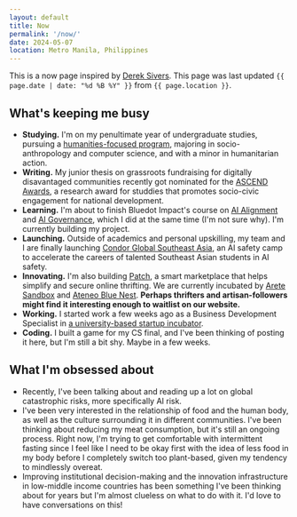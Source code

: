 ```yaml
---
layout: default
title: Now
permalink: '/now/'
date: 2024-05-07
location: Metro Manila, Philippines
---
```


This is a now page inspired by [Derek Sivers](https://nownownow.com/about). This page was last updated `{{ page.date | date: "%d %B %Y" }}` from `{{ page.location }}`.

## What's keeping me busy

- **Studying.** I'm on my penultimate year of undergraduate studies, pursuing a [humanities-focused program](https://www.ateneo.edu/soh/is/academics/ab-is), majoring in socio-anthropology and computer science, and with a minor in humanitarian action.
- **Writing.** My junior thesis on grassroots fundraising for digitally disavantaged communities recently got nominated for the [ASCEND Awards](https://www.ateneo.edu/document/memorandum/2024/03/13/call-nominations-ateneo-socio-civic-engagement-national-development), a research award for studdies that promotes socio-civic engagement for national development.
- **Learning.** I'm about to finish Bluedot Impact's course on [AI Alignment](https://course.aisafetyfundamentals.com/alignment-2023) and [AI Governance](https://course.aisafetyfundamentals.com/governance-2023), which I did at the same time (I'm not sure why). I'm currently building my project.
- **Launching.** Outside of academics and personal upskilling, my team and I are finally launching [Condor Global Southeast Asia](https://global.condorinitiative.org/), an AI safety camp to accelerate the careers of talented Southeast Asian students in AI safety.
- **Innovating.** I'm also building [Patch](https://projectpatch.co/), a smart marketplace that helps simplify and secure online thrifting. We are currently incubated by [Arete Sandbox](https://arete.ateneo.edu/programs/patch-engaging-communities-in-circular-fashion-through-tech-driven-interventions) and [Ateneo Blue Nest](https://www.aipo.ateneo.edu/bluenest). **Perhaps thrifters and artisan-followers might find it interesting enough to waitlist on our website.**
- **Working.** I started work a few weeks ago as a Business Development Specialist in [a university-based startup incubator](https://www.aipo.ateneo.edu/bluenest).
- **Coding.** I built a game for my CS final, and I've been thinking of posting it here, but I'm still a bit shy. Maybe in a few weeks.

## What I'm obsessed about

- Recently, I've been talking about and reading up a lot on global catastrophic risks, more specifically AI risk.
- I've been very interested in the relationship of food and the human body, as well as the culture surrounding it in different communities. I've been thinking about reducing my meat consumption, but it's still an ongoing process. Right now, I'm trying to get comfortable with intermittent fasting since I feel like I need to be okay first with the idea of less food in my body before I completely switch too plant-based, given my tendency to mindlessly overeat.
- Improving institutional decision-making and the innovation infrastructure in low-middle income countries has been something I've been thinking about for years but I'm almost clueless on what to do with it. I'd love to have conversations on this!